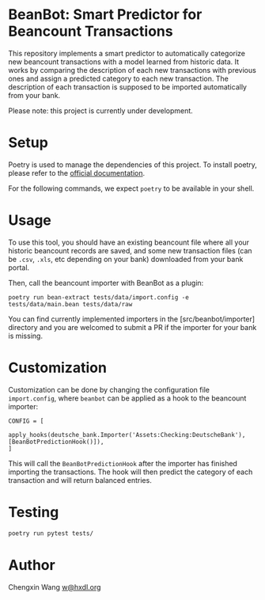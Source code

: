 # BeanBot: Smart Predictor for Beancount Transactions

This repository implements a smart predictor to automatically categorize new beancount transactions with a model learned from historic data. It works by comparing the description of each new transactions with previous ones and assign a predicted category to each new transaction. The description of each transaction is supposed to be imported automatically from your bank.

Please note: this project is currently under development.

# Setup

Poetry is used to manage the dependencies of this project. To install poetry, please refer to the [official documentation](https://python-poetry.org/docs/).

For the following commands, we expect `poetry` to be available in your shell.

# Usage

To use this tool, you should have an existing beancount file where all your historic beancount records are saved, and some new transaction files (can be `.csv`, `.xls`, etc depending on your bank) downloaded from your bank portal.

Then, call the beancount importer with BeanBot as a plugin:

```
poetry run bean-extract tests/data/import.config -e tests/data/main.bean tests/data/raw
```

You can find currently implemented importers in the [src/beanbot/importer] directory and you are welcomed to submit a PR if the importer for your bank is missing.

# Customization

Customization can be done by changing the configuration file `import.config`, where `beanbot` can be applied as a hook to the beancount importer:

```
CONFIG = [
    apply_hooks(deutsche_bank.Importer('Assets:Checking:DeutscheBank'), [BeanBotPredictionHook()]),
]
```

This will call the `BeanBotPredictionHook` after the importer has finished importing the transactions. The hook will then predict the category of each transaction and will return balanced entries.

# Testing

```bash
poetry run pytest tests/
```

# Author

Chengxin Wang [w@hxdl.org](mailto:w@hxdl.org)
